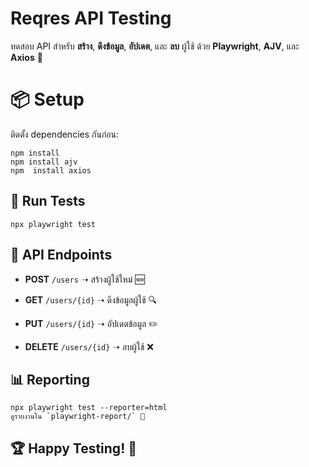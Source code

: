 # Reqres API Testing

ทดสอบ API สำหรับ **สร้าง**, **ดึงข้อมูล**, **อัปเดต**, และ **ลบ** ผู้ใช้ ด้วย **Playwright**, **AJV**, และ **Axios** 🎯


# 📦 Setup

ติดตั้ง dependencies กันก่อน:
   

    npm install
    npm install ajv
    npm  install axios

## 🚀 Run Tests

    npx playwright test

## 🔗 API Endpoints

-   **POST**  `/users` ➝ สร้างผู้ใช้ใหม่ 🆕
    
-   **GET**  `/users/{id}` ➝ ดึงข้อมูลผู้ใช้ 🔍
    
-   **PUT**  `/users/{id}` ➝ อัปเดตข้อมูล ✏️
    
-   **DELETE**  `/users/{id}` ➝ ลบผู้ใช้ ❌

## 📊 Reporting

    npx playwright test --reporter=html
    ดูรายงานใน `playwright-report/` 📂

## 🏆 Happy Testing! 🚀

